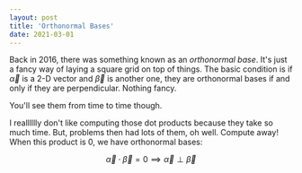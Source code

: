 ```yaml
---
layout: post
title: 'Orthonormal Bases'
date: 2021-03-01
---
```


Back in 2016, there was something known as an *orthonormal base*. It's just a fancy way of laying a square grid on top of things. The basic condition is if $\vec{\alpha}$ is a 2-D vector and $\vec{\beta}$ is another one, they are orthonormal bases if and only if they are perpendicular. Nothing fancy.

You'll see them from time to time though.

I realllllly don't like computing those dot products because they take so much time. But, problems then had lots of them, oh well. Compute away! When this product is 0, we have orthonormal bases:

$$
\vec{\alpha} \cdot \vec{\beta} = 0 \implies \vec{\alpha} \perp \vec{\beta}
$$
